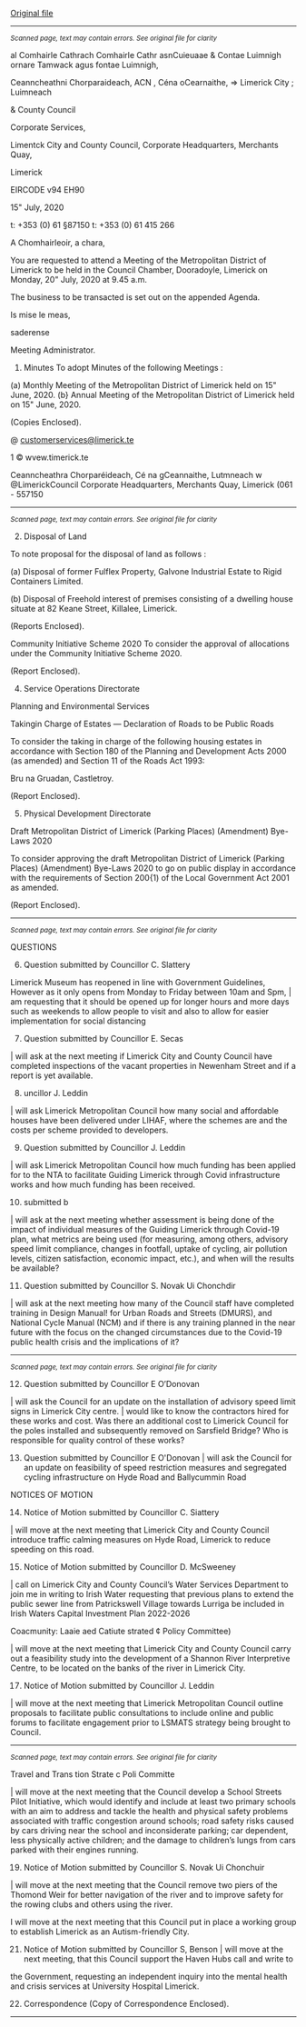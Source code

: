 [Original file](https://www.limerick.ie/sites/default/files/media/documents/2020-07/00-agenda-monthly-meeting-20th-july-2020.pdf)

---
*<small>Scanned page, text may contain errors. See original file for clarity</small>*  

al Comhairle Cathrach Comhairle Cathr asnCuieuaae
& Contae Luimnigh ornare Tamwack agus fontae Luimnigh,

Ceanncheathni Chorparaideach,
ACN , Céna oCearnaithe,
=> Limerick City ; Luimneach

& County Council

Corporate Services,

Limentck City and County Council,
Corporate Headquarters,
Merchants Quay,

Limerick

EIRCODE v94 EH90

15" July, 2020

t: +353 (0) 61 §87150
t: +353 (0) 61 415 266

A Chomhairleoir, a chara,

You are requested to attend a Meeting of the Metropolitan District of Limerick to be held in
the Council Chamber, Dooradoyle, Limerick on Monday, 20" July, 2020 at 9.45 a.m.

The business to be transacted is set out on the appended Agenda.

Is mise le meas,

saderense

Meeting Administrator.

1. Minutes
To adopt Minutes of the following Meetings :

(a) Monthly Meeting of the Metropolitan District of Limerick held on 15" June, 2020.
(b} Annual Meeting of the Metropolitan District of Limerick held on 15" June, 2020.

(Copies Enclosed).

@ customerservices@limerick.te

1 © wvew.timerick.te

Ceanncheathra Chorparéideach, Cé na gCeannaithe, Lutmneach w @LimerickCouncil
Corporate Headquarters, Merchants Quay, Limerick (061 - 557150


---
*<small>Scanned page, text may contain errors. See original file for clarity</small>*  

2. Disposal of Land

To note proposal for the disposal of land as follows :

(a) Disposal of former Fulflex Property, Galvone Industrial Estate to Rigid Containers
Limited.

(b) Disposal of Freehold interest of premises consisting of a dwelling house situate at
82 Keane Street, Killalee, Limerick.

(Reports Enclosed).

Community Initiative Scheme 2020
To consider the approval of allocations under the Community Initiative Scheme 2020.

(Report Enclosed).

4. Service Operations Directorate

Planning and Environmental Services

Takingin Charge of Estates — Declaration of Roads to be Public Roads

To consider the taking in charge of the following housing estates in accordance with Section
180 of the Planning and Development Acts 2000 (as amended) and Section 11 of the Roads
Act 1993:

Bru na Gruadan, Castletroy.

(Report Enclosed).

5. Physical Development Directorate

Draft Metropolitan District of Limerick (Parking Places) (Amendment) Bye-Laws 2020

To consider approving the draft Metropolitan District of Limerick (Parking Places)
(Amendment) Bye-Laws 2020 to go on public display in accordance with the requirements of
Section 200{1) of the Local Government Act 2001 as amended.

(Report Enclosed).


---
*<small>Scanned page, text may contain errors. See original file for clarity</small>*  

QUESTIONS

6. Question submitted by Councillor C. Slattery

Limerick Museum has reopened in line with Government Guidelines, However as it only opens
from Monday to Friday between 10am and Spm, | am requesting that it should be opened up
for longer hours and more days such as weekends to allow people to visit and also to allow
for easier implementation for social distancing

7. Question submitted by Councillor E. Secas

| will ask at the next meeting if Limerick City and County Council have completed inspections
of the vacant properties in Newenham Street and if a report is yet available.

8. uncillor J. Leddin

| will ask Limerick Metropolitan Council how many social and affordable houses have been
delivered under LIHAF, where the schemes are and the costs per scheme provided to
developers.

9. Question submitted by Councillor J. Leddin

| will ask Limerick Metropolitan Council how much funding has been applied for to the NTA to
facilitate Guiding Limerick through Covid infrastructure works and how much funding has
been received.

10. submitted b

| will ask at the next meeting whether assessment is being done of the impact of individual
measures of the Guiding Limerick through Covid-19 plan, what metrics are being used (for
measuring, among others, advisory speed limit compliance, changes in footfall, uptake of
cycling, air pollution levels, citizen satisfaction, economic impact, etc.), and when will the
results be available?

11. Question submitted by Councillor S. Novak Ui Chonchdir

| will ask at the next meeting how many of the Council staff have completed training in Design
Manual! for Urban Roads and Streets (DMURS), and National Cycle Manual (NCM) and if there
is any training planned in the near future with the focus on the changed circumstances due
to the Covid-19 public health crisis and the implications of it?


---
*<small>Scanned page, text may contain errors. See original file for clarity</small>*  

12. Question submitted by Councillor E O’Donovan

| will ask the Council for an update on the installation of advisory speed limit signs in Limerick
City centre. | would like to know the contractors hired for these works and cost. Was there
an additional cost to Limerick Council for the poles installed and subsequently removed on
Sarsfield Bridge? Who is responsible for quality control of these works?

13. Question submitted by Councillor E O'Donovan
| will ask the Council for an update on feasibility of speed restriction measures and segregated
cycling infrastructure on Hyde Road and Ballycummin Road

NOTICES OF MOTION

14. Notice of Motion submitted by Councillor C. Siattery

| will move at the next meeting that Limerick City and County Council introduce traffic calming
measures on Hyde Road, Limerick to reduce speeding on this road.

15. Notice of Motion submitted by Councillor D. McSweeney

| call on Limerick City and County Council’s Water Services Department to join me in writing
to Irish Water requesting that previous plans to extend the public sewer line from Patrickswell
Village towards Lurriga be included in Irish Waters Capital Investment Plan 2022-2026

Coacmunity: Laaie aed Catiute strated ¢ Policy Committee)

| will move at the next meeting that Limerick City and County Council carry out a feasibility
study into the development of a Shannon River Interpretive Centre, to be located on the
banks of the river in Limerick City.

17. Notice of Motion submitted by Councillor J. Leddin

| will move at the next meeting that Limerick Metropolitan Council outline proposals to
facilitate public consultations to include online and public forums to facilitate engagement
prior to LSMATS strategy being brought to Council.


---
*<small>Scanned page, text may contain errors. See original file for clarity</small>*  

Travel and Trans tion Strate c Poli Committe

| will move at the next meeting that the Council develop a School Streets Pilot Initiative, which
would identify and include at least two primary schools with an aim to address and tackle the
health and physical safety problems associated with traffic congestion around schools; road
safety risks caused by cars driving near the school and inconsiderate parking; car dependent,
less physically active children; and the damage to children’s lungs from cars parked with their
engines running.

19. Notice of Motion submitted by Councillor S. Novak Ui Chonchuir

| will move at the next meeting that the Council remove two piers of the Thomond Weir for
better navigation of the river and to improve safety for the rowing clubs and others using the
river.

I will move at the next meeting that this Council put in place a working group to establish
Limerick as an Autism-friendly City.

21. Notice of Motion submitted by Councillor S, Benson
| will move at the next meeting, that this Council support the Haven Hubs call and write to

the Government, requesting an independent inquiry into the mental health and crisis
services at University Hospital Limerick.

22. Correspondence
(Copy of Correspondence Enclosed).


---
